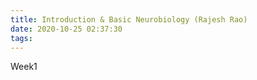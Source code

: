 ```yaml
---
title: Introduction & Basic Neurobiology (Rajesh Rao)
date: 2020-10-25 02:37:30
tags:
---
```


Week1